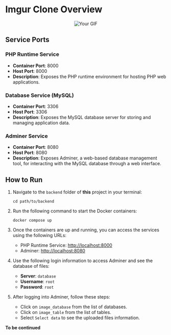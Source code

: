 # Imgur Clone Overview


<p align="center">
  <img src="https://github.com/toddehalexander/Imgur-Clone/assets/49360048/1d2f7c50-6401-4ed7-8a37-1d1e5b57dad4" alt="Your GIF">
</p>


## Service Ports

### PHP Runtime Service

- **Container Port**: 8000
- **Host Port**: 8000
- **Description**: Exposes the PHP runtime environment for hosting PHP web applications.

### Database Service (MySQL)

- **Container Port**: 3306
- **Host Port**: 3306
- **Description**: Exposes the MySQL database server for storing and managing application data.

### Adminer Service

- **Container Port**: 8080
- **Host Port**: 8080
- **Description**: Exposes Adminer, a web-based database management tool, for interacting with the MySQL database through a web interface.

## How to Run

1. Navigate to the `backend` folder of **this** project in your terminal:
    ```
    cd path/to/backend
    ```

2. Run the following command to start the Docker containers:
    ```
    docker compose up
    ```

3. Once the containers are up and running, you can access the services using the following URLs:
    - PHP Runtime Service: [http://localhost:8000](http://localhost:8000)
    - Adminer: [http://localhost:8080](http://localhost:8080)
    
4. Use the following login information to access Adminer and see the database of files:
    - **Server**: `database`
    - **Username**: `root`
    - **Password**: `root`
    
5. After logging into Adminer, follow these steps:
    - Click on `image_database` from the list of databases.
    - Click on `image_table` from the list of tables.
    - Select `Select data` to see the uploaded files information.

  **To be continued**
